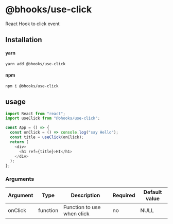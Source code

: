 # @bhooks/use-click

React Hook to click event

## Installation

#### yarn

`yarn add @bhooks/use-click`

#### npm

`npm i @bhooks/use-click`

## usage

```js
import React from "react";
import useClick from "@bhooks/use-click";

const App = () => {
  const onClick = () => console.log("say Hello");
  const title = useClick(onClick);
  return (
    <div>
      <h1 ref={title}>HI</h1>
    </div>
  );
};
```

### Arguments

| Argument | Type     | Description                | Required | Default value |
| -------- | -------- | -------------------------- | -------- | ------------- |
| onClick  | function | Function to use when click | no       | NULL          |

